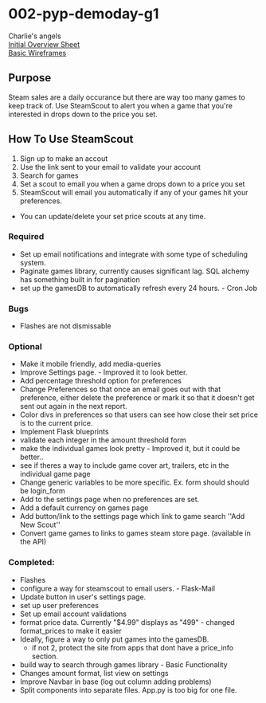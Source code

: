# 002-pyp-demoday-g1
Charlie's angels  
[Initial Overview Sheet](https://docs.google.com/document/d/1qt_IZOc579Qe8HO5wrb--vzrk4acdOavfqp7vlH7crw/edit)  
[Basic Wireframes](https://docs.google.com/presentation/d/1vJZhuTA-SrLgKG1RMaPhud2BZqDFzHbbWi4EKOhzvHE/edit#slide=id.p)  


## Purpose
Steam sales are a daily occurance but there are way too many games to keep track of. Use SteamScout to alert you
when a game that you're interested in drops down to the price you set. 

## How To Use SteamScout
1. Sign up to make an accout
2. Use the link sent to your email to validate your account
3. Search for games
4. Set a scout to email you when a game drops down to a price you set
5. SteamScout will email you automatically if any of your games hit your preferences.

- You can update/delete your set price scouts at any time.

### Required

+ Set up email notifications and integrate with some type of scheduling system. 
+ Paginate games library, currently causes significant lag. SQL alchemy has something built in for pagination
+ set up the gamesDB to automatically refresh every 24 hours. - Cron Job

### Bugs
+ Flashes are not dismissable 

### Optional

+ Make it mobile friendly, add media-queries
+ Improve Settings page. - Improved it to look better.
+ Add percentage threshold option for preferences
+ Change Preferences so that once an email goes out with that preference, 
either delete the preference or mark it so that it doesn't get sent out again in the next report. 
+ Color divs in preferences so that users can see how close their set price is to the current price. 
+ Implement Flask blueprints
+ validate each integer in the amount threshold form
+ make the individual games look pretty - Improved it, but it could be better..
+ see if theres a way to include game cover art, trailers, etc in the individual game page
+ Change generic variables to be more specific. Ex. form should should be login_form
+ Add to the settings page when no preferences are set. 
+ Add a default currency on games page
+ Add button/link to the settings page which link to game search ''Add New Scout''
+ Convert game games to links to games steam store page. (available in the API)


### Completed:
- Flashes
- configure a way for steamscout to email users. - Flask-Mail
- Update button in user's settings page.
- set up user preferences
- Set up email account validations
- format price data. Currently "$4.99" displays as "499" - changed format_prices to make it easier
- Ideally, figure a way to only put games into the gamesDB. 
    - if not 2, protect the site from apps that dont have a price_info section.
- build way to search through games library - Basic Functionality
- Changes amount format, list view on settings 
- Improve Navbar in base (log out column adding problems)
- Split components into separate files. App.py is too big for one file.